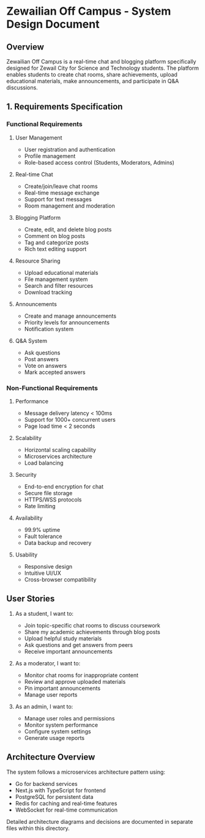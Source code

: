 # Zewailian Off Campus - System Design Document

## Overview
Zewailian Off Campus is a real-time chat and blogging platform specifically designed for Zewail City for Science and Technology students. The platform enables students to create chat rooms, share achievements, upload educational materials, make announcements, and participate in Q&A discussions.

## 1. Requirements Specification

### Functional Requirements
1. User Management
   - User registration and authentication
   - Profile management
   - Role-based access control (Students, Moderators, Admins)

2. Real-time Chat
   - Create/join/leave chat rooms
   - Real-time message exchange
   - Support for text messages
   - Room management and moderation

3. Blogging Platform
   - Create, edit, and delete blog posts
   - Comment on blog posts
   - Tag and categorize posts
   - Rich text editing support

4. Resource Sharing
   - Upload educational materials
   - File management system
   - Search and filter resources
   - Download tracking

5. Announcements
   - Create and manage announcements
   - Priority levels for announcements
   - Notification system

6. Q&A System
   - Ask questions
   - Post answers
   - Vote on answers
   - Mark accepted answers

### Non-Functional Requirements
1. Performance
   - Message delivery latency < 100ms
   - Support for 1000+ concurrent users
   - Page load time < 2 seconds

2. Scalability
   - Horizontal scaling capability
   - Microservices architecture
   - Load balancing

3. Security
   - End-to-end encryption for chat
   - Secure file storage
   - HTTPS/WSS protocols
   - Rate limiting

4. Availability
   - 99.9% uptime
   - Fault tolerance
   - Data backup and recovery

5. Usability
   - Responsive design
   - Intuitive UI/UX
   - Cross-browser compatibility

## User Stories

1. As a student, I want to:
   - Join topic-specific chat rooms to discuss coursework
   - Share my academic achievements through blog posts
   - Upload helpful study materials
   - Ask questions and get answers from peers
   - Receive important announcements

2. As a moderator, I want to:
   - Monitor chat rooms for inappropriate content
   - Review and approve uploaded materials
   - Pin important announcements
   - Manage user reports

3. As an admin, I want to:
   - Manage user roles and permissions
   - Monitor system performance
   - Configure system settings
   - Generate usage reports

## Architecture Overview

The system follows a microservices architecture pattern using:
- Go for backend services
- Next.js with TypeScript for frontend
- PostgreSQL for persistent data
- Redis for caching and real-time features
- WebSocket for real-time communication

Detailed architecture diagrams and decisions are documented in separate files within this directory.
